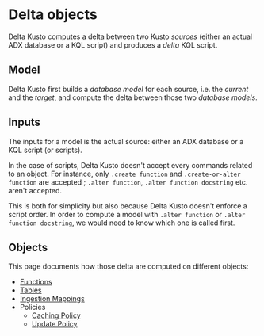 # Delta objects

Delta Kusto computes a delta between two Kusto *sources* (either an actual ADX database or a KQL script) and produces a *delta* KQL script.

## Model

Delta Kusto first builds a *database model* for each source, i.e. the *current* and the *target*, and compute the delta between those two *database models*.

## Inputs

The inputs for a model is the actual source:  either an ADX database or a KQL script (or scripts).

In the case of scripts, Delta Kusto doesn't accept every commands related to an object.  For instance, only `.create function` and `.create-or-alter function` are accepted ; `.alter function`, `.alter function docstring` etc. aren't accepted.

This is both for simplicity but also because Delta Kusto doesn't enforce a script order.  In order to compute a model with `.alter function` or `.alter function docstring`, we would need to know which one is called first.

## Objects

This page documents how those delta are computed on different objects:

* [Functions](functions.md)
* [Tables](tables.md)
* [Ingestion Mappings](ingestion-mappings.md)
* Policies
    * [Caching Policy](policies/caching.md)
    * [Update Policy](policies/update.md)